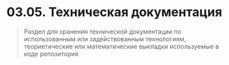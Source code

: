 # 03.05. Техническая документация

> Раздел для хранения технической документации по использованным или задействованным технологиям, теориетические или математические выкладки используемые в коде репозитория
